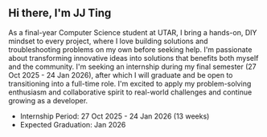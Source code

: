 ## Hi there, I'm JJ Ting

As a final-year Computer Science student at UTAR, I bring a hands-on, DIY mindset to every project, where I love building solutions and troubleshooting problems on my own before seeking help. I'm passionate about transforming innovative ideas into solutions that benefits both myself and the community. I'm seeking an internship during my final semester (27 Oct 2025 - 24 Jan 2026), after which I will graduate and be open to transitioning into a full-time role. I'm excited to apply my problem-solving enthusiasm and collaborative spirit to real-world challenges and continue growing as a developer.

- Internship Period:  27 Oct 2025 - 24 Jan 2026 (13 weeks)
- Expected Graduation: Jan 2026

